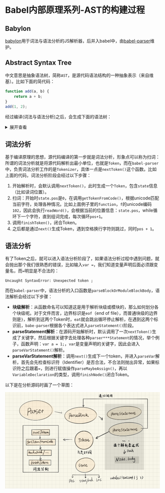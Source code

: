# Babel内部原理系列-AST的构建过程

## Babylon

[babylon](https://github.com/babel/babylon)用于词法与语法分析的JS解析器，后并入babel中，由[babel-parser](https://github.com/babel/babel/tree/master/packages/babel-parser)维护。

## Abstract Syntax Tree

中文意思是抽象语法树，简称`AST`，是源代码语法结构的一种抽象表示（来自维基）。比如下面的简代码： 

```js
function add(a, b) {
	return a + b;
}
add(1, 2);
```

经过编译(词法与语法分析)之后，会生成下面的语法树：

<details>
<summary>展开查看</summary>
<pre><code>
```json
{
  "type": "File",
  "start": 0,
  "end": 37,
  "loc": {
    "start": {
      "line": 1,
      "column": 0
    },
    "end": {
      "line": 3,
      "column": 1
    }
  },
  "program": {
    "type": "Program",
    "start": 0,
    "end": 37,
    "loc": {
      "start": {
        "line": 1,
        "column": 0
      },
      "end": {
        "line": 3,
        "column": 1
      }
    },
    "sourceType": "module",
    "body": [
      {
        "type": "FunctionDeclaration",
        "start": 0,
        "end": 37,
        "loc": {
          "start": {
            "line": 1,
            "column": 0
          },
          "end": {
            "line": 3,
            "column": 1
          }
        },
        "id": {
          "type": "Identifier",
          "start": 9,
          "end": 12,
          "loc": {
            "start": {
              "line": 1,
              "column": 9
            },
            "end": {
              "line": 1,
              "column": 12
            }
          },
          "name": "add"
        },
        "generator": false,
        "expression": false,
        "async": false,
        "params": [
          {
            "type": "Identifier",
            "start": 13,
            "end": 14,
            "loc": {
              "start": {
                "line": 1,
                "column": 13
              },
              "end": {
                "line": 1,
                "column": 14
              }
            },
            "name": "a"
          },
          {
            "type": "Identifier",
            "start": 16,
            "end": 17,
            "loc": {
              "start": {
                "line": 1,
                "column": 16
              },
              "end": {
                "line": 1,
                "column": 17
              }
            },
            "name": "b"
          }
        ],
        "body": {
          "type": "BlockStatement",
          "start": 19,
          "end": 37,
          "loc": {
            "start": {
              "line": 1,
              "column": 19
            },
            "end": {
              "line": 3,
              "column": 1
            }
          },
          "body": [
            {
              "type": "ReturnStatement",
              "start": 22,
              "end": 35,
              "loc": {
                "start": {
                  "line": 2,
                  "column": 1
                },
                "end": {
                  "line": 2,
                  "column": 14
                }
              },
              "argument": {
                "type": "BinaryExpression",
                "start": 29,
                "end": 34,
                "loc": {
                  "start": {
                    "line": 2,
                    "column": 8
                  },
                  "end": {
                    "line": 2,
                    "column": 13
                  }
                },
                "left": {
                  "type": "Identifier",
                  "start": 29,
                  "end": 30,
                  "loc": {
                    "start": {
                      "line": 2,
                      "column": 8
                    },
                    "end": {
                      "line": 2,
                      "column": 9
                    }
                  },
                  "name": "a"
                },
                "operator": "+",
                "right": {
                  "type": "Identifier",
                  "start": 33,
                  "end": 34,
                  "loc": {
                    "start": {
                      "line": 2,
                      "column": 12
                    },
                    "end": {
                      "line": 2,
                      "column": 13
                    }
                  },
                  "name": "b"
                }
              }
            }
          ]
        }
      }
    ]
  },
  "comments": [],
  "tokens": [...<分词信息>]
}
```
</code></pre>
</details>

## 词法分析

基于编译原理的思想，源代码编译的第一步就是词法分析，形象点可以称为扫词：所谓的词法分析就是将源代码解析出最小单位，也就是`Token`，而在`babel-parser`中，负责词法分析工作的是`Tokenizer`，具体一点是`nextToken()`这个函数。比如上面的代码，词法分析阶段会经过以下步骤：

1. 开始解析时，会默认调用`nextToken()`，此时生成一个`Token`，包含`state`信息（比如读词位置）。
2. 扫词：开始时`state.pos`是`0`，在调用`getTokenFromCode()`，根据unicode匹配当前字符，处理各种情况。比如上面例子里的`function`，`f`的unicode编码`102`，因此会执行`readWord()`，会根据当前的位置信息：`state.pos`，while循环下一个字符，直到组词完成，每次循环`pos+1`。
3. 调用`finishToken()`，闭合Token。
4. 之后都是通过`next()`生成Token，遇到空格换行字符则跳过，同时`pos + 1`。

## 语法分析

有了Token之后，就可以进入语法分析阶段了，如果语法分析过程中遇到问题，就会抛出那个我们很熟悉的错误，比如输入`var =`，我们知道变量声明后面必须跟变量名，而`=`明显是不合法的：

```
Uncaught SyntaxError: Unexpected token ;
```

而在`babel-parser`中，语法分析的入口函数是`parseBlockOrModuleBlockBody`，语法解析会经过以下步骤：


- **块级解析**：从函数命名可以知道这是用于解析块级或模块的，那么如何划分各个块级呢。对于文件而言，边界标识是`eof`（end of file），而普通块级的边界则是`}`，解析到这两个Token时，`eat`就会跳出循环停止解析，在遇到这两个标识前，`babe-parser`根据各个表达式进入`parseStatement()`阶段。
- **parseStatement解析**：在源码开始解析时，默认调用了一次`nextToken()`生成了关键字，然后根据关键字去处理各种`parser***Statement`的情况，举个例子，函数声明：`var a = 1;`，`var`是变量声明的关键字，因此会进入`parseVarStatement()`解析。
- **parseVarStatement解析**：调用`next()`生成下一个token，并进入`parseVar`解析，首先会先检查标识符（Identifier）是否合法，不合法则抛出异常，如果标识符之后跟着`=`，则进行赋值操作`parseMaybeAssign()`，再以`VariableDeclaration`的类型，调用`finishNode()`闭合Token。

以下是在分析源码时画了一个草图：

![](./img/babel-ast.jpg)